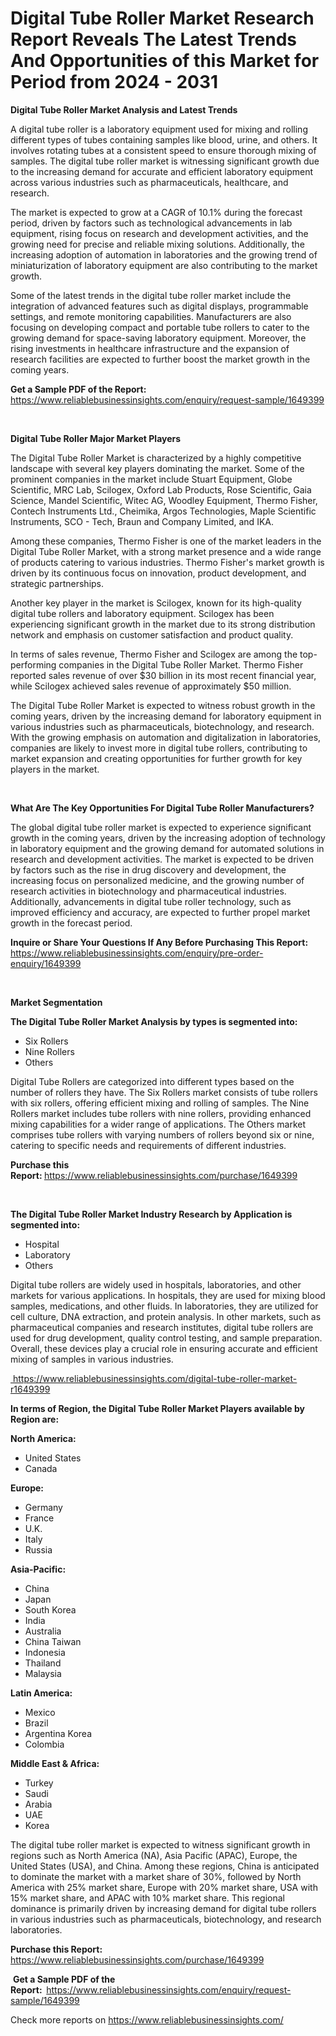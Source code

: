 <p><h1>Digital Tube Roller Market Research Report Reveals The Latest Trends And Opportunities of this Market for Period from 2024 - 2031</h1></p><p><strong>Digital Tube Roller Market Analysis and Latest Trends</strong></p>
<p><p>A digital tube roller is a laboratory equipment used for mixing and rolling different types of tubes containing samples like blood, urine, and others. It involves rotating tubes at a consistent speed to ensure thorough mixing of samples. The digital tube roller market is witnessing significant growth due to the increasing demand for accurate and efficient laboratory equipment across various industries such as pharmaceuticals, healthcare, and research.</p><p>The market is expected to grow at a CAGR of 10.1% during the forecast period, driven by factors such as technological advancements in lab equipment, rising focus on research and development activities, and the growing need for precise and reliable mixing solutions. Additionally, the increasing adoption of automation in laboratories and the growing trend of miniaturization of laboratory equipment are also contributing to the market growth.</p><p>Some of the latest trends in the digital tube roller market include the integration of advanced features such as digital displays, programmable settings, and remote monitoring capabilities. Manufacturers are also focusing on developing compact and portable tube rollers to cater to the growing demand for space-saving laboratory equipment. Moreover, the rising investments in healthcare infrastructure and the expansion of research facilities are expected to further boost the market growth in the coming years.</p></p>
<p><strong>Get a Sample PDF of the Report:&nbsp;</strong> <a href="https://www.reliablebusinessinsights.com/enquiry/request-sample/1649399">https://www.reliablebusinessinsights.com/enquiry/request-sample/1649399</a></p>
<p>&nbsp;</p>
<p><strong>Digital Tube Roller Major Market Players</strong></p>
<p><p>The Digital Tube Roller Market is characterized by a highly competitive landscape with several key players dominating the market. Some of the prominent companies in the market include Stuart Equipment, Globe Scientific, MRC Lab, Scilogex, Oxford Lab Products, Rose Scientific, Gaia Science, Mandel Scientific, Witec AG, Woodley Equipment, Thermo Fisher, Contech Instruments Ltd., Cheimika, Argos Technologies, Maple Scientific Instruments, SCO - Tech, Braun and Company Limited, and IKA.</p><p>Among these companies, Thermo Fisher is one of the market leaders in the Digital Tube Roller Market, with a strong market presence and a wide range of products catering to various industries. Thermo Fisher's market growth is driven by its continuous focus on innovation, product development, and strategic partnerships.</p><p>Another key player in the market is Scilogex, known for its high-quality digital tube rollers and laboratory equipment. Scilogex has been experiencing significant growth in the market due to its strong distribution network and emphasis on customer satisfaction and product quality.</p><p>In terms of sales revenue, Thermo Fisher and Scilogex are among the top-performing companies in the Digital Tube Roller Market. Thermo Fisher reported sales revenue of over $30 billion in its most recent financial year, while Scilogex achieved sales revenue of approximately $50 million.</p><p>The Digital Tube Roller Market is expected to witness robust growth in the coming years, driven by the increasing demand for laboratory equipment in various industries such as pharmaceuticals, biotechnology, and research. With the growing emphasis on automation and digitalization in laboratories, companies are likely to invest more in digital tube rollers, contributing to market expansion and creating opportunities for further growth for key players in the market.</p></p>
<p>&nbsp;</p>
<p><strong>What Are The Key Opportunities For Digital Tube Roller Manufacturers?</strong></p>
<p><p>The global digital tube roller market is expected to experience significant growth in the coming years, driven by the increasing adoption of technology in laboratory equipment and the growing demand for automated solutions in research and development activities. The market is expected to be driven by factors such as the rise in drug discovery and development, the increasing focus on personalized medicine, and the growing number of research activities in biotechnology and pharmaceutical industries. Additionally, advancements in digital tube roller technology, such as improved efficiency and accuracy, are expected to further propel market growth in the forecast period.</p></p>
<p><strong>Inquire or Share Your Questions If Any Before Purchasing This Report:</strong> <a href="https://www.reliablebusinessinsights.com/enquiry/pre-order-enquiry/1649399">https://www.reliablebusinessinsights.com/enquiry/pre-order-enquiry/1649399</a></p>
<p>&nbsp;</p>
<p><strong>Market Segmentation</strong></p>
<p><strong>The Digital Tube Roller Market Analysis by types is segmented into:</strong></p>
<p><ul><li>Six Rollers</li><li>Nine Rollers</li><li>Others</li></ul></p>
<p><p>Digital Tube Rollers are categorized into different types based on the number of rollers they have. The Six Rollers market consists of tube rollers with six rollers, offering efficient mixing and rolling of samples. The Nine Rollers market includes tube rollers with nine rollers, providing enhanced mixing capabilities for a wider range of applications. The Others market comprises tube rollers with varying numbers of rollers beyond six or nine, catering to specific needs and requirements of different industries.</p></p>
<p><strong>Purchase this Report:&nbsp;</strong><a href="https://www.reliablebusinessinsights.com/purchase/1649399">https://www.reliablebusinessinsights.com/purchase/1649399</a></p>
<p>&nbsp;</p>
<p><strong>The Digital Tube Roller Market Industry Research by Application is segmented into:</strong></p>
<p><ul><li>Hospital</li><li>Laboratory</li><li>Others</li></ul></p>
<p><p>Digital tube rollers are widely used in hospitals, laboratories, and other markets for various applications. In hospitals, they are used for mixing blood samples, medications, and other fluids. In laboratories, they are utilized for cell culture, DNA extraction, and protein analysis. In other markets, such as pharmaceutical companies and research institutes, digital tube rollers are used for drug development, quality control testing, and sample preparation. Overall, these devices play a crucial role in ensuring accurate and efficient mixing of samples in various industries.</p></p>
<p><a href="https://www.reliablebusinessinsights.com/digital-tube-roller-market-r1649399">&nbsp;https://www.reliablebusinessinsights.com/digital-tube-roller-market-r1649399</a></p>
<p><strong>In terms of Region, the Digital Tube Roller Market Players available by Region are:</strong></p>
<p>
    <p> <strong> North America: </strong>
        <ul>
            <li>United States</li>
            <li>Canada</li>
        </ul>
        </p> 
    <p> <strong> Europe: </strong>
        <ul>
            <li>Germany</li>
            <li>France</li>
            <li>U.K.</li>
            <li>Italy</li>
            <li>Russia</li>
        </ul>
        </p> 
    <p> <strong> Asia-Pacific: </strong>
        <ul>
            <li>China</li>
            <li>Japan</li>
            <li>South Korea</li>
            <li>India</li>
            <li>Australia</li>
            <li>China Taiwan</li>
            <li>Indonesia</li>
            <li>Thailand</li>
            <li>Malaysia</li>
        </ul>
        </p> 
    <p> <strong> Latin America: </strong>
        <ul>
            <li>Mexico</li>
            <li>Brazil</li>
            <li>Argentina Korea</li>
            <li>Colombia</li>
        </ul>
        </p> 
    <p> <strong> Middle East & Africa: </strong>
        <ul>
            <li>Turkey</li>
            <li>Saudi</li>
            <li>Arabia</li>
            <li>UAE</li>
            <li>Korea</li>
        </ul>
    </p>
    </p>
<p><p>The digital tube roller market is expected to witness significant growth in regions such as North America (NA), Asia Pacific (APAC), Europe, the United States (USA), and China. Among these regions, China is anticipated to dominate the market with a market share of 30%, followed by North America with 25% market share, Europe with 20% market share, USA with 15% market share, and APAC with 10% market share. This regional dominance is primarily driven by increasing demand for digital tube rollers in various industries such as pharmaceuticals, biotechnology, and research laboratories.</p></p>
<p><strong>Purchase this Report: </strong><a href="https://www.reliablebusinessinsights.com/purchase/1649399">https://www.reliablebusinessinsights.com/purchase/1649399</a></p>
<p>&nbsp;<strong>Get a Sample PDF of the Report:&nbsp;&nbsp;</strong><a href="https://www.reliablebusinessinsights.com/enquiry/request-sample/1649399">https://www.reliablebusinessinsights.com/enquiry/request-sample/1649399</a></p>
<p><strong></strong></p>
<p>Check more reports on <a href="https://www.reliablebusinessinsights.com/">https://www.reliablebusinessinsights.com/</a></p>
